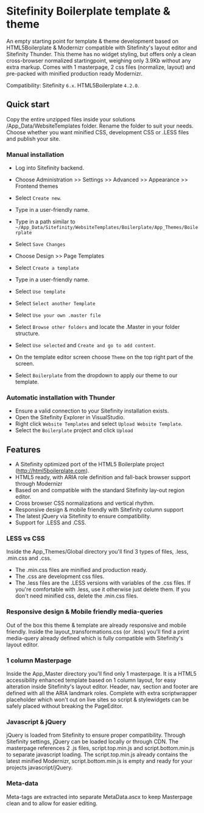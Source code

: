 # Sitefinity Boilerplate template & theme
An empty starting point for template & theme development based on HTML5Boilerplate & Modernizr compatible with Sitefinity's layout editor and Sitefinity Thunder.
This theme has no widget styling, but offers only a clean cross-browser normalized startingpoint, weighing only 3.9Kb without any extra markup.
Comes with 1 masterpage, 2 css files (normalize, layout) and pre-packed with minified production ready Modernizr.
  
Compatibility: Sitefinity `6.x`. HTML5Boilerplate `4.2.0`.
  

## Quick start
Copy the entire unzipped files inside your solutions /App_Data/WebsiteTemplates folder. Rename the folder to suit your needs.
Choose whether you want minified CSS, development CSS or .LESS files and publish your site.

### Manual installation
 - Log into Sitefinity backend. 
 - Choose Administration >> Settings >> Advanced >> Appearance >> Frontend themes
 - Select `Create new`.
 - Type in a user-friendly name.
 - Type in a path similar to `~/App_Data/Sitefinity/WebsiteTemplates/Boilerplate/App_Themes/Boilerplate`
 - Select `Save Changes`

 - Choose Design >> Page Templates
 - Select `Create a template`
 - Type in a user-friendly name.
 - Select `Use template`
 - Select `Select another Template`
 - Select `Use your own .master file`
 - Select `Browse other folders` and locate the .Master in your folder structure.
 - Select `Use selected` and `Create and go to add content`.

 - On the template editor screen choose `Theme` on the top right part of the screen.
 - Select `Boilerplate` from the dropdown to apply our theme to our template.

### Automatic installation with Thunder
 - Ensure a valid connection to your Sitefinity installation exists.
 - Open the Sitefinity Explorer in VisualStudio.
 - Right click `Website Templates` and select `Upload Website Template`.
 - Select the `Boilerplate` project and click `Upload`


## Features
* A Sitefinity optimized port of the HTML5 Boilerplate project (http://html5boilerplate.com).
* HTML5 ready, with ARIA role definition and fall-back browser support through Modernizr
* Based on and compatible with the standard Sitefinity lay-out region editor.
* Cross browser CSS normalizations and vertical rhythm.
* Responsive design & mobile friendly with Sitefinity column support
* The latest jQuery via Sitefinity to ensure compatibility.
* Support for .LESS and .CSS.

### LESS vs CSS
Inside the App_Themes/Global directory you'll find 3 types of files, .less, .min.css and .css.
* The .min.css files are minified and production ready.
* The .css are development css files.
* The .less files are the .LESS versions with variables of the .css files.
If you're comfortable with .less, use it otherwise just delete them. If you don't need minified css, delete the .min.css files.

### Responsive design & Mobile friendly media-queries
Out of the box this theme & template are already responsive and mobile friendly. Inside the layout_transformations.css (or .less) you'll
find a print media-query already defined which is fully compatible with Sitefinity's layout editor.

### 1 column Masterpage
Inside the App_Master directory you'll find only 1 masterpage.
It is a HTML5 accessibility enhanced template based on 1 column layout, for easy alteration inside Sitefinity's layout editor. 
Header, nav, section and footer are defined with all the ARIA landmark roles. 
Complete with extra scriptwrapper placeholder which won't out on live sites so script & stylewidgets can be safely placed without breaking the PageEditor.

### Javascript & jQuery
jQuery is loaded from Sitefinity to ensure proper compatibility. Through Sitefinity settings, jQuery can be loaded locally or through CDN.
The masterpage references 2 .js files, script.top.min.js and script.bottom.min.js to separate javascript loading.
The script.top.min.js already contains the latest minified Modernizr, script.bottom.min.js is empty and ready for your projects javascript/jQuery.

### Meta-data
Meta-tags are extracted into separate MetaData.ascx to keep Masterpage clean and to allow for easier editing.
